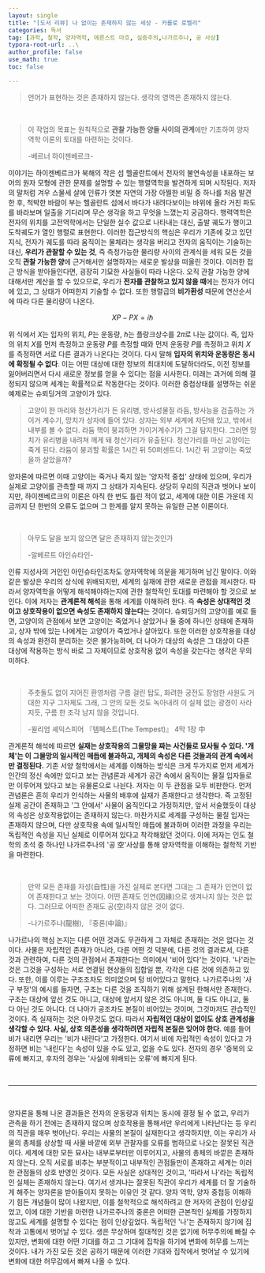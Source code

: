 ```yaml
---
layout: single
title: "[도서 리뷰] 나 없이는 존재하지 않는 세상 - 카를로 로벨리"
categories: 독서
tag: [과학, 철학, 양자역학, 에른스트 마흐, 실증주의,나가르주나, 공 사상]
typora-root-url: ..\
author_profile: false
use_math: true
toc: false

---
```




> 언어가 표현하는 것은 존재하지 않는다. 생각의 영역은 존재하지 않는다.



&nbsp;



> 이 작업의 목표는 원칙적으로 **관찰 가능한 양들 사이의 관계**에만 기초하여 양자 역학 이론의 토대를 마련하는 것이다. 
>
> -베르너 하이젠베르크-

 이야기는 하이젠베르크가 북해의 작은 섬 헬골란트에서 전자의 불연속성을 내포하는 보어의 원자 모형에 관한 문제를 설명할 수 있는 행렬역학을 발견하게 되며 시작된다. 저자의 말처럼 겨우 스물세 살에 인류가 엿본 자연의 가장 아찔한 비밀 중 하나를 처음 발견한 후, 척박한 바람이 부는 헬골란트 섬에서 바다가 내려다보이는 바위에 올라 거친 파도를 바라보며 일출을 기다리며 무슨 생각을 하고 무엇을 느꼈는지 궁금하다. 행력역학은 전자의 위치를 고전역학에서는 단일한 실수 값으로 나타내는 대신, 출발 궤도가 행이고 도착궤도가 열인 행렬로 표현한다. 이러한 접근방식의 핵심은 우리가 기존에 갖고 있던 지식, 전자가 궤도를 따라 움직이는 물체라는 생각을 버리고 전자의 움직이는 기술하는 대신, **우리가 관찰할 수 있는 것**, 즉 측정가능한 물리량 사이의 관계식을 세워 모든 것을 오직 **관찰 가능한 양**에 근거해서만 설명하자는 새로운 발상을 떠올린 것이다. 이러한 접근 방식을 받아들인다면, 굉장히 기묘한 사실들이 따라 나온다. 오직 관찰 가능한 양에 대해서만 계산을 할 수 있으므로, 우리가 **전자를 관찰하고 있지 않을 때**에는 전자가 어디에 있고, 그 상태가 어떠한지 기술할 수 없다. 또한 행렬곱의 **비가환성** 때문에 연산순서에 따라 다른 물리량이 나온다.


$$
XP - PX = i\hbar
$$
 

위 식에서 $X$는 입자의 위치, $P$는 운동량, $\hbar$는 플랑크상수를 $2\pi$로 나눈 값이다. 즉, 입자의 위치 $X$를 먼저 측정하고 운동량 $P$를 측정할 때와 먼저 운동량 $P$를 측정하고 위치 $X$를 측정하면 서로 다른 결과가 나온다는 것이다. 다시 말해 **입자의 위치와 운동량은 동시에 확정될 수 없다**. 이는 어떤 대상에 대한 정보의 최대치에 도달하더라도, 이전 정보를 잃어버리면서 다시 새로운 정보를 얻을 수 있다는 점을 시사한다. 미래는 과거에 의해 결정되지 않으며 세계는 확률적으로 작동한다는 것이다. 이러한 중첩상태를 설명하는 쉬운 예제로는 슈뢰딩거의 고양이가 있다.



>고양이 한 마리와 청산가리가 든 유리병, 방사성물질 라듐, 방사능을 검출하는 가이거 계수기, 망치가 상자에 들어 있다. 상자는 외부 세계에 차단돼 있고, 밖에서 내부를 볼 수 없다. 라듐 핵이 붕괴하면 가이거계수기가 그걸 탐지한다. 그러면 망치가 유리병을 내려쳐 깨게 돼 청산가리가 유출된다. 청산가리를 마신 고양이는 죽게 된다. 라듐이 붕괴할 확률은 1시간 뒤 50퍼센트다. 1시간 뒤 고양이는 죽었을까 살았을까?

 

양자론에 따르면 이때 고양이는 죽거나 죽지 않는 '양자적 중첩' 상태에 있으며, 우리가 실제로 고양이를 관측할 때 까지 그 상태가 지속된다.  상당히 우리의 직관과 벗어나 보이지만, 하이젠베르크의 이론은 아직 한 번도 틀린 적이 없고, 세계에 대한 이론 가운데 지금까지 단 한번의 오류도 없으며 그 한계를 알지 못하는 유일한 근본 이론이다.



&nbsp;



> 아무도 달을 보지 않으면 달은 존재하지 않는것인가
>
> -알베르트 아인슈타인-

 인류 지성사의 거인인 아인슈타인조차도 양자역학에 의문을 제기하며 남긴 말이다. 이와 같은 발상은 우리의 상식에 위배되지만,  세계의 실재에 관한 새로운 관점을 제시한다. 따라서 양자역학을 어떻게 해석해야하는지에 관한 철학적인 토대를 마련해야 할 것으로 보인다. 이에 저자는 **관계론적 해석**을 통해 세계를 이해하려 한다. 즉 **속성은 상대적인 것이고 상호작용이 없으면 속성도 존재하지 않는다**는 것이다. 슈뢰딩거의 고양이를 예로 들면,  고양이의 관점에서 보면 고양이는 죽었거나 살았거나 둘 중에 하나인 상태에 존재하고, 상자 밖에 있는 나에게는 고양이가 죽었거나 살아있다. 또한 이러한 상호작용을 대상의 속성과 완전히 분리하는 것은 불가능하며, 더 나아가 대상의 속성은 그 대상이 다른 대상에 작용하는 방식 바로 그 자체이므로 상호작용 없이 속성을 갖는다는 생각은 무의미하다.



&nbsp;



> 주춧돌도 없이 지어진 환영처럼 구름 걸린 탑도, 화려한 궁전도 장엄한 사원도 거대한 지구 그자체도 그래, 그 안의 모든 것도 녹아내려 이 실체 없는 광경이 사라지듯, 구름 한 조각 남지 않을 것입니다.
>
> -윌리엄 셰익스피어 『템페스트(The Tempest)』 4막 1장 中

관계론적 해석에 따르면 **실재는 상호작용의 그물망을 짜는 사건들로 묘사될 수 있다. '개체'는 이 그물망의 일시적인 매듭에 불과하고, 개체의 속성은 다른 것들과의 관계 속에서만 결정된다.** 기존 서양 철학에서는 세계를 이해하는 방식은 크게 두가지로 먼저 세계가 인간의 정신 속에만 있다고 보는 관념론과 세계가 공간 속에서 움직이는 물질 입자들로만 이루어져 있다고 보는 유물론으로 나뉜다. 저자는 이 두 관점을 모두 비판한다. 먼저 관념론은 흔히 우리가 인식하는 사물의 배후에 실재가 존재한다고 생각한다. 즉 고정된 실제 공간이 존재하고 '그 안에서' 사물이 움직인다고 가정하지만, 앞서 서술했듯이 대상의 속성은 상호작용없이는 존재하지 않는다. 마찬가지로 세계를 구성하는 물질 입자는 존재하지 않으며, 다만 상호작용 속에 일시적인 매듭에 불과하며 이러한 과정을 우리는 독립적인 속성을 지닌 실체로 이루어져 있다고 착각해왔던 것이다. 이에 저자는 인도 철학의 초석 중 하나인 나가르주나의 '공 空'사상를 통해 양자역학을 이해하는  철학적 기반을 마련한다.



&nbsp;



> 만약 모든 존재를 자성(自性)을 가진 실체로 본다면 그대는 그 존재가 인연이 없어 존재한다고 보는 것이다. 어떤 존재도 인연(因緣)으로 생겨나지 않는 것은 없다. 그러므로 어떠한 존재도 공(空)하지 않은 것이 없다.
>
> -나가르주나(龍樹), 『중론(中論)』 

나가르나의 핵심 논지는 다른 어떤 것과도 무관하게 그 자체로 존재하는 것은 없다는 것이다. 사물은 자립적인 존재가 아니라, 다른 어떤 것 덕분에, 다른 것의 결과로서, 다른 것과 관련하여, 다른 것의 관점에서 존재한다는 의미에서 '비어 있다'는 것이다. '나'라는 것은 그것을 구성하는 서로 연결된 현상들의 집합일 뿐, 각각은 다른 것에 의존하고 있다. 또한, 이를 이루는 구조조차도 의미없으며 텅 비어있다고 말한다. 나가르주나의 '사구 부정'의 예시를 들자면,  구조는 다른 것을 조직하기 위해 설계된 한해서만 존재한다. 구조는 대상에 앞선 것도 아니고, 대상에 앞서지 않은 것도 아니며, 둘 다도 아니고, 둘 다 아닌 것도 아니다. 더 나아가 공조차도 본질이 비어있는 것이며, 그것마저도 관습적인 것이다. 즉 실재하는 것은 아무것도 없다. 따라서 **자립적인 대상이 없이도 상호 관계성을 생각할 수 있다. 사실, 상호 의존성을 생각하려면 자립적 본질은 잊어야 한다.** 예를 들어 비가 내리면 우리는 '비가 내린다'고 가정한다. 여기서 비에 자립적인 속성이 있다고 가정하면 비는 '내린다'는 속성이 있을 수도 있고, 없을 수도 있다. 전자의 경우 '중복의 오류에 빠지고, 후자의 경우는 '사실에 위배되는 오류'에 빠지게 된다. 



&nbsp;

---

&nbsp;



양자론을 통해 나온 결과들은 전자의 운동량과 위치는 동시에 결정 될 수 없고, 우리가 관측을 하기 전에는 존재하지 않으며 상호작용을 통해서만 우리에게 나타난다는 등 우리의 직관을 매우 벗어난다. 우리는 사물의 본질이 실재한다고 생각하지만, 이는 우리가 사물의 총체를 상상할 때 사물 바깥에 외부 관찰자를 오류를 범하므로 나오는 잘못된 직관이다. 세계에 대한 모든 묘사는 내부로부터만 이루어지고, 사물의 총체의 바깥은 존재하지 않는다. 오직 서로를 비추는 부분적이고 내부적인 관점들만이 존재하고 세계는 이러한 관점들의 상호 반영인 것이다.  모든 사실은 상대적인 것이고, '따라서 나'라는 독립적인 실체는 존재하지 않는다. 여기서 생겨나는 잘못된 직관이 우리가 세계를 더 잘 기술하게 해주는 양자론을 받아들이지 못하는 이유인 것 같다. 양자 역학, 양자 중첩등 이해하기 힘든 개념들이 많이 나왔지만, 이를 철학적으로 해석하려고 한 저자의 관점이 인상깊었고, 이에 대한 기반을 마련한 나가르주나의 중론은 어떠한 근본적인 실체를 가정하지 않고도 세계를 설명할 수 있다는 점이 인상깊었다. 독립적인 '나'는 존재하지 않기에 집착과 고통에서 벗어날 수 있다. 생은 무상하며 절대적인 것은 없기에 허무주의에 빠질 수 있지만, 변화에 대한 어떤 기대를 하고 그 기대에 집착을 하기에 변화에 허무를 느끼는 것이다. 내가 가진 모든 것은 공하기 때문에 이러한 기대와 집착에서 벗어날 수 있기에 변화에 대한 허무감에서 빠져 나올 수 있다.
